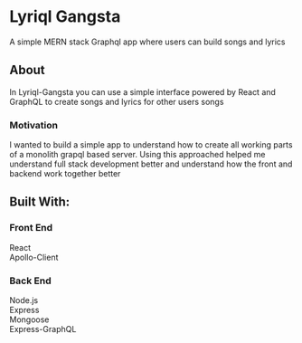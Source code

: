 # Lyriql Gangsta

A simple MERN stack Graphql app where users can build songs and lyrics

## About

In Lyriql-Gangsta you can use a simple interface powered by React and GraphQL to create songs and lyrics for other users songs

### Motivation

I wanted to build a simple app to understand how to create all working parts of a monolith grapql based server. Using this approached helped me understand full stack development better and understand how the front and backend work together better

## Built With:

### Front End

React <br />
Apollo-Client <br />

### Back End

Node.js <br />
Express <br />
Mongoose <br />
Express-GraphQL 


